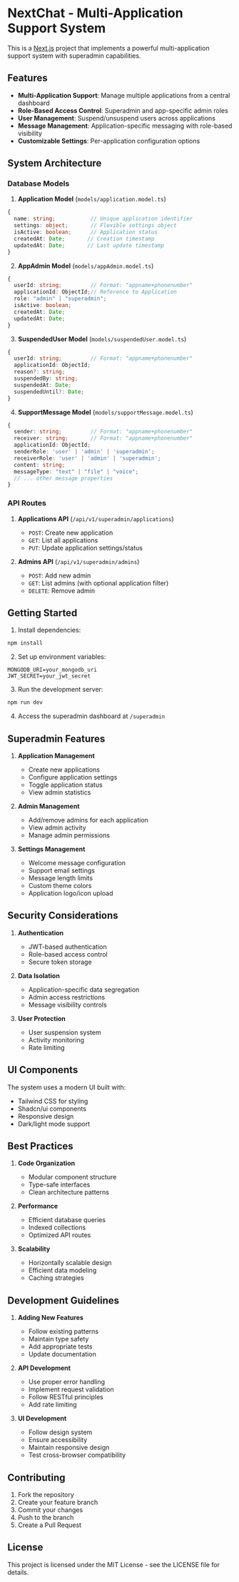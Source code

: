 # NextChat - Multi-Application Support System

This is a [Next.js](https://nextjs.org) project that implements a powerful multi-application support system with superadmin capabilities.

## Features

- **Multi-Application Support**: Manage multiple applications from a central dashboard
- **Role-Based Access Control**: Superadmin and app-specific admin roles
- **User Management**: Suspend/unsuspend users across applications
- **Message Management**: Application-specific messaging with role-based visibility
- **Customizable Settings**: Per-application configuration options

## System Architecture

### Database Models

1. **Application Model** (`models/application.model.ts`)
```typescript
{
  name: string;           // Unique application identifier
  settings: object;       // Flexible settings object
  isActive: boolean;      // Application status
  createdAt: Date;       // Creation timestamp
  updatedAt: Date;       // Last update timestamp
}
```

2. **AppAdmin Model** (`models/appAdmin.model.ts`)
```typescript
{
  userId: string;         // Format: "appname+phonenumber"
  applicationId: ObjectId;// Reference to Application
  role: "admin" | "superadmin";
  isActive: boolean;
  createdAt: Date;
  updatedAt: Date;
}
```

3. **SuspendedUser Model** (`models/suspendedUser.model.ts`)
```typescript
{
  userId: string;         // Format: "appname+phonenumber"
  applicationId: ObjectId;
  reason?: string;
  suspendedBy: string;
  suspendedAt: Date;
  suspendedUntil?: Date;
}
```

4. **SupportMessage Model** (`models/supportMessage.model.ts`)
```typescript
{
  sender: string;         // Format: "appname+phonenumber"
  receiver: string;       // Format: "appname+phonenumber"
  applicationId: ObjectId;
  senderRole: 'user' | 'admin' | 'superadmin';
  receiverRole: 'user' | 'admin' | 'superadmin';
  content: string;
  messageType: "text" | "file" | "voice";
  // ... other message properties
}
```

### API Routes

1. **Applications API** (`/api/v1/superadmin/applications`)
   - `POST`: Create new application
   - `GET`: List all applications
   - `PUT`: Update application settings/status

2. **Admins API** (`/api/v1/superadmin/admins`)
   - `POST`: Add new admin
   - `GET`: List admins (with optional application filter)
   - `DELETE`: Remove admin

## Getting Started

1. Install dependencies:
```bash
npm install
```

2. Set up environment variables:
```env
MONGODB_URI=your_mongodb_uri
JWT_SECRET=your_jwt_secret
```

3. Run the development server:
```bash
npm run dev
```

4. Access the superadmin dashboard at `/superadmin`

## Superadmin Features

1. **Application Management**
   - Create new applications
   - Configure application settings
   - Toggle application status
   - View admin statistics

2. **Admin Management**
   - Add/remove admins for each application
   - View admin activity
   - Manage admin permissions

3. **Settings Management**
   - Welcome message configuration
   - Support email settings
   - Message length limits
   - Custom theme colors
   - Application logo/icon upload

## Security Considerations

1. **Authentication**
   - JWT-based authentication
   - Role-based access control
   - Secure token storage

2. **Data Isolation**
   - Application-specific data segregation
   - Admin access restrictions
   - Message visibility controls

3. **User Protection**
   - User suspension system
   - Activity monitoring
   - Rate limiting

## UI Components

The system uses a modern UI built with:
- Tailwind CSS for styling
- Shadcn/ui components
- Responsive design
- Dark/light mode support

## Best Practices

1. **Code Organization**
   - Modular component structure
   - Type-safe interfaces
   - Clean architecture patterns

2. **Performance**
   - Efficient database queries
   - Indexed collections
   - Optimized API routes

3. **Scalability**
   - Horizontally scalable design
   - Efficient data modeling
   - Caching strategies

## Development Guidelines

1. **Adding New Features**
   - Follow existing patterns
   - Maintain type safety
   - Add appropriate tests
   - Update documentation

2. **API Development**
   - Use proper error handling
   - Implement request validation
   - Follow RESTful principles
   - Add rate limiting

3. **UI Development**
   - Follow design system
   - Ensure accessibility
   - Maintain responsive design
   - Test cross-browser compatibility

## Contributing

1. Fork the repository
2. Create your feature branch
3. Commit your changes
4. Push to the branch
5. Create a Pull Request

## License

This project is licensed under the MIT License - see the LICENSE file for details.
